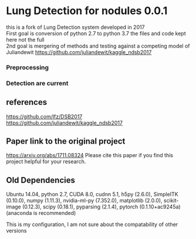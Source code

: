 # Lung Detection for nodules 0.0.1 
 this is a fork of Lung Detection system developed in 2017  <br />
 First goal is conversion of python 2.7 to python 3.7 the files and code kept here not the full  <br />
 2nd goal is mergering of methods and testing against a competing model of Juliandewit https://github.com/juliandewit/kaggle_ndsb2017 <br />
### Preprocessing
### Detection are current 

## references
https://github.com/lfz/DSB2017<br />
https://github.com/juliandewit/kaggle_ndsb2017<br />

## Paper link to the original project
https://arxiv.org/abs/1711.08324 
Please cite this paper if you find this project helpful for your research.

## Old Dependencies

Ubuntu 14.04, python 2.7, CUDA 8.0, cudnn 5.1, h5py (2.6.0), SimpleITK (0.10.0), numpy (1.11.3), nvidia-ml-py (7.352.0), matplotlib (2.0.0), scikit-image (0.12.3), scipy (0.18.1), pyparsing (2.1.4), pytorch (0.1.10+ac9245a) (anaconda is recommended)

This is my configuration, I am not sure about the compatability of other versions